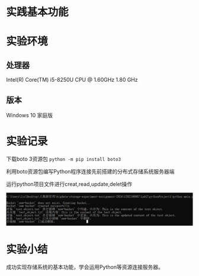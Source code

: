# 实践基本功能

# 实验环境

## 处理器

Intel(R) Core(TM) i5-8250U CPU @ 1.60GHz   1.80 GHz

## 版本

Windows 10 家庭版

# 实验记录

下载boto 3资源包 `python -m pip install boto3`

利用boto资源包编写Python程序连接先前搭建的分布式存储系统服务器端

运行python项目文件进行creat,read,update,delet操作

![运行结果](./屏幕截图%202024-04-19%20192602.jpg)

# 实验小结

成功实现存储系统的基本功能，学会运用Python等资源连接服务器。